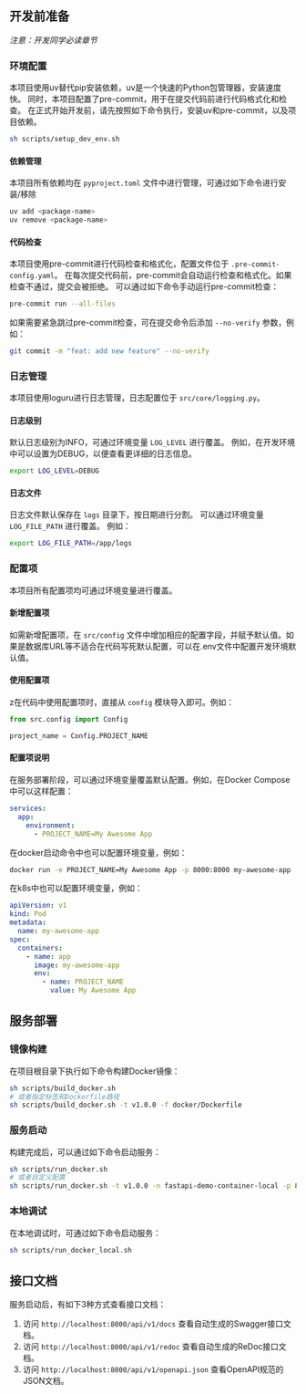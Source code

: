 
## 开发前准备
*注意：开发同学必读章节*

### 环境配置
本项目使用uv替代pip安装依赖，uv是一个快速的Python包管理器，安装速度快。
同时，本项目配置了pre-commit，用于在提交代码前进行代码格式化和检查。
在正式开始开发前，请先按照如下命令执行，安装uv和pre-commit，以及项目依赖。
```bash
sh scripts/setup_dev_env.sh
```
#### 依赖管理
本项目所有依赖均在 `pyproject.toml` 文件中进行管理，可通过如下命令进行安装/移除
```bash
uv add <package-name>
uv remove <package-name>
```
#### 代码检查
本项目使用pre-commit进行代码检查和格式化，配置文件位于 `.pre-commit-config.yaml`。
在每次提交代码前，pre-commit会自动运行检查和格式化。如果检查不通过，提交会被拒绝。
可以通过如下命令手动运行pre-commit检查：
```bash
pre-commit run --all-files
```
如果需要紧急跳过pre-commit检查，可在提交命令后添加 `--no-verify` 参数，例如：
```bash
git commit -m "feat: add new feature" --no-verify
```
### 日志管理
本项目使用loguru进行日志管理，日志配置位于 `src/core/logging.py`。
#### 日志级别
默认日志级别为INFO，可通过环境变量 `LOG_LEVEL` 进行覆盖。
例如，在开发环境中可以设置为DEBUG，以便查看更详细的日志信息。
```bash
export LOG_LEVEL=DEBUG
```
#### 日志文件
日志文件默认保存在 `logs` 目录下，按日期进行分割。
可以通过环境变量 `LOG_FILE_PATH` 进行覆盖。
例如：
```bash
export LOG_FILE_PATH=/app/logs
```

### 配置项
本项目所有配置项均可通过环境变量进行覆盖。
#### 新增配置项
如需新增配置项，在 `src/config` 文件中增加相应的配置字段，并赋予默认值。如果是数据库URL等不适合在代码写死默认配置，可以在.env文件中配置开发环境默认值。
#### 使用配置项
z在代码中使用配置项时，直接从 `config` 模块导入即可。例如：
```python
from src.config import Config

project_name = Config.PROJECT_NAME
```
#### 配置项说明
在服务部署阶段，可以通过环境变量覆盖默认配置。例如，在Docker Compose中可以这样配置：
```yaml
services:
  app:
    environment:
      - PROJECT_NAME=My Awesome App
```
在docker启动命令中也可以配置环境变量，例如：
```bash
docker run -e PROJECT_NAME=My Awesome App -p 8000:8000 my-awesome-app
```
在k8s中也可以配置环境变量，例如：
```yaml
apiVersion: v1
kind: Pod
metadata:
  name: my-awesome-app
spec:
  containers:
    - name: app
      image: my-awesome-app
      env:
        - name: PROJECT_NAME
          value: My Awesome App
```

## 服务部署
### 镜像构建
在项目根目录下执行如下命令构建Docker镜像：

```bash
sh scripts/build_docker.sh
# 或者指定标签和Dockerfile路径
sh scripts/build_docker.sh -t v1.0.0 -f docker/Dockerfile
```
### 服务启动
构建完成后，可以通过如下命令启动服务：
```bash
sh scripts/run_docker.sh
# 或者自定义配置
sh scripts/run_docker.sh -t v1.0.0 -n fastapi-demo-container-local -p 8000 -w 1
```
### 本地调试
在本地调试时，可通过如下命令启动服务：
```bash
sh scripts/run_docker_local.sh
```

## 接口文档
服务启动后，有如下3种方式查看接口文档：
1. 访问 `http://localhost:8000/api/v1/docs` 查看自动生成的Swagger接口文档。
2. 访问 `http://localhost:8000/api/v1/redoc` 查看自动生成的ReDoc接口文档。
3. 访问 `http://localhost:8000/api/v1/openapi.json` 查看OpenAPI规范的JSON文档。
